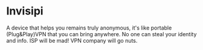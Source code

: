 # Invisipi
A device that helps you remains truly anonymous, it's like portable (Plug&amp;Play)VPN  that you can bring anywhere. No one can steal your identity and info. ISP will be mad! VPN company will go nuts. 
